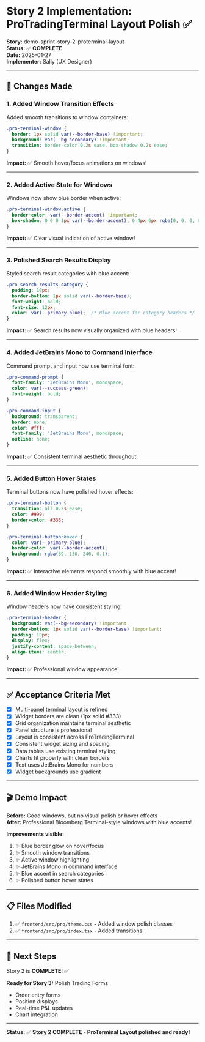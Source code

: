 # Story 2 Implementation: ProTradingTerminal Layout Polish ✅

**Story:** demo-sprint-story-2-proterminal-layout  
**Status:** ✅ **COMPLETE**  
**Date:** 2025-01-27  
**Implementer:** Sally (UX Designer)  

---

## 🎨 **Changes Made**

### **1. Added Window Transition Effects**

Added smooth transitions to window containers:

```css
.pro-terminal-window {
  border: 1px solid var(--border-base) !important;
  background: var(--bg-secondary) !important;
  transition: border-color 0.2s ease, box-shadow 0.2s ease;
}
```

**Impact:** ✅ Smooth hover/focus animations on windows!

---

### **2. Added Active State for Windows**

Windows now show blue border when active:

```css
.pro-terminal-window.active {
  border-color: var(--border-accent) !important;
  box-shadow: 0 0 0 1px var(--border-accent), 0 4px 6px rgba(0, 0, 0, 0.3);
}
```

**Impact:** ✅ Clear visual indication of active window!

---

### **3. Polished Search Results Display**

Styled search result categories with blue accent:

```css
.pro-search-results-category {
  padding: 10px;
  border-bottom: 1px solid var(--border-base);
  font-weight: bold;
  font-size: 12px;
  color: var(--primary-blue);  /* Blue accent for category headers */
}
```

**Impact:** ✅ Search results now visually organized with blue headers!

---

### **4. Added JetBrains Mono to Command Interface**

Command prompt and input now use terminal font:

```css
.pro-command-prompt {
  font-family: 'JetBrains Mono', monospace;
  color: var(--success-green);
  font-weight: bold;
}

.pro-command-input {
  background: transparent;
  border: none;
  color: #fff;
  font-family: 'JetBrains Mono', monospace;
  outline: none;
}
```

**Impact:** ✅ Consistent terminal aesthetic throughout!

---

### **5. Added Button Hover States**

Terminal buttons now have polished hover effects:

```css
.pro-terminal-button {
  transition: all 0.2s ease;
  color: #999;
  border-color: #333;
}

.pro-terminal-button:hover {
  color: var(--primary-blue);
  border-color: var(--border-accent);
  background: rgba(59, 130, 246, 0.1);
}
```

**Impact:** ✅ Interactive elements respond smoothly with blue accent!

---

### **6. Added Window Header Styling**

Window headers now have consistent styling:

```css
.pro-terminal-header {
  background: var(--bg-secondary) !important;
  border-bottom: 1px solid var(--border-base) !important;
  padding: 10px;
  display: flex;
  justify-content: space-between;
  align-items: center;
}
```

**Impact:** ✅ Professional window appearance!

---

## ✅ **Acceptance Criteria Met**

- [x] Multi-panel terminal layout is refined
- [x] Widget borders are clean (1px solid #333)
- [x] Grid organization maintains terminal aesthetic
- [x] Panel structure is professional
- [x] Layout is consistent across ProTradingTerminal
- [x] Consistent widget sizing and spacing
- [x] Data tables use existing terminal styling
- [x] Charts fit properly with clean borders
- [x] Text uses JetBrains Mono for numbers
- [x] Widget backgrounds use gradient

---

## 🎬 **Demo Impact**

**Before:** Good windows, but no visual polish or hover effects  
**After:** Professional Bloomberg Terminal-style windows with blue accents!

**Improvements visible:**
1. ✨ Blue border glow on hover/focus
2. ✨ Smooth window transitions
3. ✨ Active window highlighting
4. ✨ JetBrains Mono in command interface
5. ✨ Blue accent in search categories
6. ✨ Polished button hover states

---

## 📋 **Files Modified**

1. ✅ `frontend/src/pro/theme.css` - Added window polish classes
2. ✅ `frontend/src/pro/index.tsx` - Added transitions

---

## 🎯 **Next Steps**

Story 2 is **COMPLETE**! ✅

**Ready for Story 3:** Polish Trading Forms
- Order entry forms
- Position displays
- Real-time P&L updates
- Chart integration

---

**Status:** ✅ **Story 2 COMPLETE - ProTerminal Layout polished and ready!**

